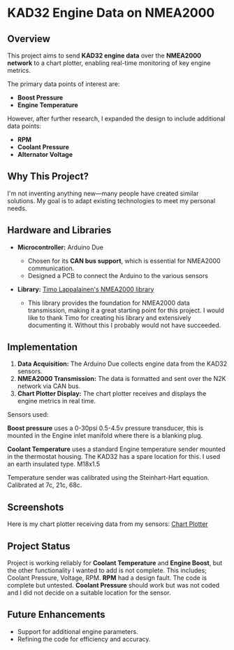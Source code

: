 # KAD32 Engine Data on NMEA2000

## Overview
This project aims to send **KAD32 engine data** over the **NMEA2000 network** to a chart plotter, enabling real-time monitoring of key engine metrics. 

The primary data points of interest are:
- **Boost Pressure**
- **Engine Temperature**

However, after further research, I expanded the design to include additional data points:
- **RPM**
- **Coolant Pressure**
- **Alternator Voltage**

## Why This Project?
I'm not inventing anything new—many people have created similar solutions. My goal is to adapt existing technologies to meet my personal needs.

## Hardware and Libraries
- **Microcontroller:** Arduino Due  
    - Chosen for its **CAN bus support**, which is essential for NMEA2000 communication.
    - Designed a PCB to connect the Arduino to the various sensors
 
- **Library:** [Timo Lappalainen's NMEA2000 library](https://github.com/ttlappalainen/NMEA2000)  
    - This library provides the foundation for NMEA2000 data transmission, making it a great starting point for this project. I would like to thank Timo for creating his library and extensively documenting it. Without this I probably would not have succeeded.

## Implementation
1. **Data Acquisition:** The Arduino Due collects engine data from the KAD32 sensors.
2. **NMEA2000 Transmission:** The data is formatted and sent over the N2K network via CAN bus.
3. **Chart Plotter Display:** The chart plotter receives and displays the engine metrics in real time.

Sensors used:

**Boost pressure** uses a 0-30psi 0.5-4.5v pressure transducer, this is mounted in the Engine inlet manifold where there is a blanking plug.

**Coolant Temperature** uses a standard Engine temperature sender mounted in the thermostat housing. The KAD32 has a spare location for this. I used an earth insulated type. M18x1.5

Temperature sender was calibrated using the Steinhart-Hart equation. 
Calibrated at 7c, 21c, 68c.

## Screenshots
Here is my chart plotter receiving data from my sensors: [Chart Plotter](./Chartplotter.jpeg)


## Project Status

Project is working reliably for **Coolant Temperature** and **Engine Boost**, but the other functionality I wanted to add is not complete. This includes; Coolant Pressure, Voltage, RPM. 
**RPM** had a design fault. The code is complete but untested. 
**Coolant Pressure** should work but was not coded and I did not decide on a suitable location for the sensor.

## Future Enhancements
- Support for additional engine parameters.
- Refining the code for efficiency and accuracy.
